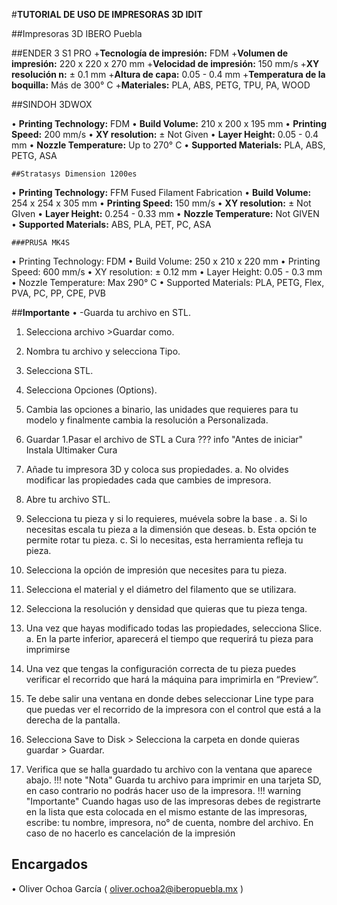 #**TUTORIAL DE USO DE IMPRESORAS 3D IDIT**

##Impresoras 3D IBERO Puebla 

##ENDER 3 S1 PRO
  +**Tecnología de impresión:** FDM
  +**Volumen de impresión:** 220 x 220 x 270 mm
  +**Velocidad de impresión:** 150 mm/s
  +**XY resolución n:** ± 0.1 mm
  +**Altura de capa:** 0.05 - 0.4 mm
  +**Temperatura de la boquilla:** Más de 300° C
  +**Materiales:** PLA, ABS, PETG, TPU, PA, WOOD

 ##SINDOH 3DWOX 
  
•	**Printing Technology:** FDM
•	**Build Volume:** 210 x 200 x 195 mm
•	**Printing Speed:** 200 mm/s
•	**XY resolution:** ± Not Given
•	**Layer Height:** 0.05 - 0.4 mm
•	**Nozzle Temperature:** Up to 270° C
•	**Supported Materials:** PLA, ABS, PETG, ASA

 	##Stratasys Dimension 1200es
  
•	**Printing Technology:** FFM Fused Filament Fabrication
•	**Build Volume:** 254 x 254 x 305 mm
•	**Printing Speed:** 150 mm/s
•	**XY resolution:** ± Not GIven
•	**Layer Height:** 0.254 - 0.33 mm
•	**Nozzle Temperature:** Not GIVEN
•	**Supported Materials:** ABS, PLA, PET, PC, ASA

 	###PRUSA MK4S
  
•	Printing Technology: FDM
•	Build Volume: 250 x 210 x 220 mm
•	Printing Speed: 600 mm/s
•	XY resolution: ± 0.12 mm
•	Layer Height: 0.05 - 0.3 mm
•	Nozzle Temperature: Max 290° C
•	Supported Materials: PLA, PETG, Flex, PVA, PC, PP, CPE, PVB

##**Importante** 
•	-Guarda tu archivo en STL.
1.	Selecciona archivo >Guardar como.
2.	Nombra tu archivo y selecciona Tipo.
3.	Selecciona STL.
4.	Selecciona Opciones (Options).
5.	Cambia las opciones a binario, las unidades que requieres para tu modelo y finalmente cambia la resolución a Personalizada.
6.	Guardar
1.Pasar el archivo de STL a Cura
??? info "Antes de iniciar"
    Instala Ultimaker Cura

1.	Añade tu impresora 3D y coloca sus propiedades.
a.	No olvides modificar las propiedades cada que cambies de impresora.
2.	Abre tu archivo STL.
3.	Selecciona tu pieza y si lo requieres, muévela sobre la base .
a.	Si lo necesitas escala tu pieza a la dimensión que deseas.
b.	Esta opción te permite rotar tu pieza.
c.	Si lo necesitas, esta herramienta refleja tu pieza. 
4.	Selecciona la opción de impresión que necesites para tu pieza. 
5.	Selecciona el material y el diámetro del filamento que se utilizara. 
6.	Selecciona la resolución y densidad que quieras que tu pieza tenga.
7.	Una vez que hayas modificado todas las propiedades, selecciona Slice.
a.	En la parte inferior, aparecerá el tiempo que requerirá tu pieza para imprimirse
8.	Una vez que tengas la configuración correcta de tu pieza puedes verificar el recorrido que hará la máquina para imprimirla en “Preview”.
9.	Te debe salir una ventana en donde debes seleccionar Line type para que puedas ver el recorrido de la impresora con el control que está a la derecha de la pantalla.
10.	Selecciona Save to Disk > Selecciona la carpeta en donde quieras guardar > Guardar.
11.	Verifica que se halla guardado tu archivo con la ventana que aparece abajo.
!!! note "Nota"
    Guarda tu archivo para imprimir en una tarjeta SD, en caso contrario no podrás hacer uso de la impresora. 
!!! warning "Importante"
Cuando hagas uso de las impresoras debes de registrarte en la lista que esta colocada en el mismo estante de las impresoras, escribe: tu nombre, impresora, no° de cuenta, nombre del archivo. En caso de no hacerlo es cancelación de la impresión 



## Encargados 
•	Oliver Ochoa García ( oliver.ochoa2@iberopuebla.mx ) 

